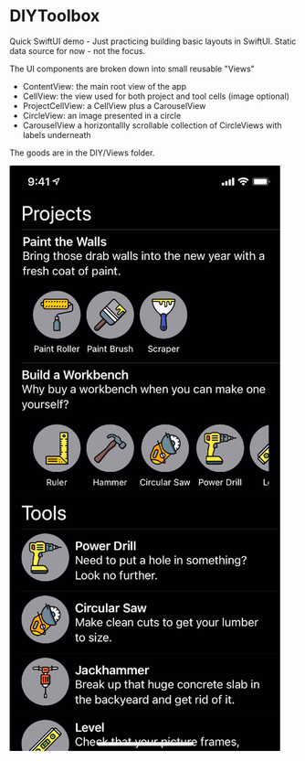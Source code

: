 # DIYToolbox
Quick SwiftUI demo - Just practicing building basic layouts in SwiftUI. Static data source for now - not the focus.

The UI components are broken down into small reusable "Views"
- ContentView: the main root view of the app
- CellView: the view used for both project and tool cells (image optional)
- ProjectCellView: a CellView plus a CarouselView
- CircleView: an image presented in a circle
- CarouselView a horizontallly scrollable collection of CircleViews with labels underneath

The goods are in the DIY/Views folder.

![alt text](https://github.com/bkwebhero/DIYToolbox/blob/main/screenshot.png?raw=true)
